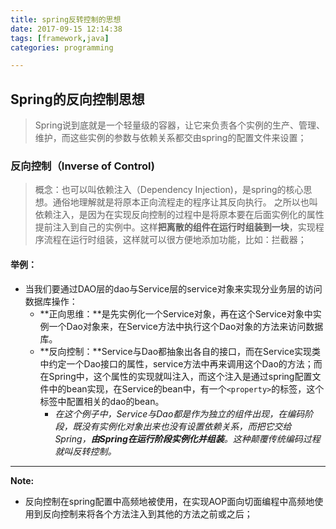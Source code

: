 ```yaml
---
title: spring反转控制的思想
date: 2017-09-15 12:14:38
tags: [framework,java]
categories: programming

---
```


## Spring的反向控制思想 ##

> Spring说到底就是一个轻量级的容器，让它来负责各个实例的生产、管理、维护，而这些实例的参数与依赖关系都交由spring的配置文件来设置；

<!--more-->

### 反向控制（Inverse of Control) ###
> 概念：也可以叫依赖注入（Dependency Injection)，是spring的核心思想。通俗地理解就是将原本正向流程走的程序让其反向执行。
> 之所以也叫依赖注入，是因为在实现反向控制的过程中是将原本要在后面实例化的属性提前注入到自己的实例中。这样**把离散的组件在运行时组装到一块**，实现程序流程在运行时组装，这样就可以很方便地添加功能，比如：拦截器；

#### 举例： ####
- 当我们要通过DAO层的dao与Service层的service对象来实现分业务层的访问数据库操作：
	- **正向思维：**是先实例化一个Service对象，再在这个Service对象中实例一个Dao对象来，在Service方法中执行这个Dao对象的方法来访问数据库。
	- **反向控制：**Service与Dao都抽象出各自的接口，而在Service实现类中约定一个Dao接口的属性，service方法中再来调用这个Dao的方法；而在Spring中，这个属性的实现就叫注入，而这个注入是通过spring配置文件中的bean实现，在Service的bean中，有一个`<property>`的标签，这个标签中配置相关的dao的bean。
		- *在这个例子中，Service与Dao都是作为独立的组件出现，在编码阶段，既没有实例化对象出来也没有设置依赖关系，而把它交给Spring，**由Spring在运行阶段实例化并组装**。这种颠覆传统编码过程就叫反转控制。*


----------
**Note:**
- 反向控制在spring配置中高频地被使用，在实现AOP面向切面编程中高频地使用到反向控制来将各个方法注入到其他的方法之前或之后；